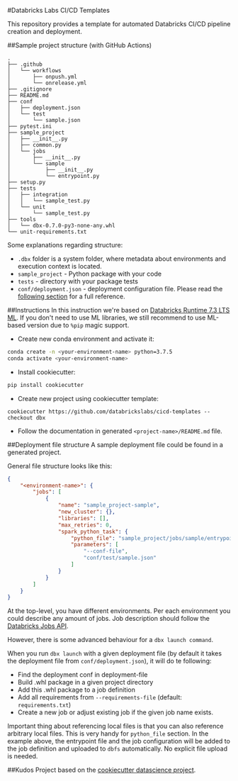 #Databricks Labs CI/CD Templates

This repository provides a template for automated Databricks CI/CD pipeline creation and deployment.

##Sample project structure (with GitHub Actions)
```
.
├── .github
│   └── workflows
│       ├── onpush.yml
│       └── onrelease.yml
├── .gitignore
├── README.md
├── conf
│   ├── deployment.json
│   └── test
│       └── sample.json
├── pytest.ini
├── sample_project
│   ├── __init__.py
│   ├── common.py
│   └── jobs
│       ├── __init__.py
│       └── sample
│           ├── __init__.py
│           └── entrypoint.py
├── setup.py
├── tests
│   ├── integration
│   │   └── sample_test.py
│   └── unit
│       └── sample_test.py
├── tools
│   └── dbx-0.7.0-py3-none-any.whl
└── unit-requirements.txt
```

Some explanations regarding structure:
- `.dbx` folder is a system folder, where metadata about environments and execution context is located.
- `sample_project` - Python package with your code
- `tests` - directory with your package tests
- `conf/deployment.json` - deployment configuration file. Please read the [following section](#deployment-file-structure) for a full reference.

##Instructions
In this instruction we're based on [Databricks Runtime 7.3 LTS ML](https://docs.databricks.com/release-notes/runtime/7.3ml.html). 
If you don't need to use ML libraries, we still recommend to use ML-based version due to `%pip` magic support.
- Create new conda environment and activate it:
```bash
conda create -n <your-environment-name> python=3.7.5
conda activate <your-environment-name>
```
- Install cookiecutter:
```bash
pip install cookiecutter
```
- Create new project using cookiecutter template:
```
cookiecutter https://github.com/databrickslabs/cicd-templates --checkout dbx
```
- Follow the documentation in generated `<project-name>/README.md` file.

##Deployment file structure
A sample deployment file could be found in a generated project.

General file structure looks like this:
```json
{
    "<environment-name>": {
        "jobs": [
            {
                "name": "sample_project-sample",
                "new_cluster": {}, 
                "libraries": [],
                "max_retries": 0,
                "spark_python_task": {
                    "python_file": "sample_project/jobs/sample/entrypoint.py",
                    "parameters": [
                        "--conf-file",
                        "conf/test/sample.json"
                    ]
                }
            }
        ]
    }
}
```
At the top-level, you have different environments. 
Per each environment you could describe any amount of jobs. Job description should follow the [Databricks Jobs API](#https://docs.databricks.com/dev-tools/api/latest/jobs.html#create). 

However, there is some advanced behaviour for a `dbx launch command`.

When you run `dbx launch` with a given deployment file (by default it takes the deployment file from `conf/deployment.json`), it will do te following:
- Find the deployment conf in deployment-file
- Build .whl package in a given project directory
- Add this .whl package to a job definition
- Add all requirements from `--requirements-file` (default: `requirements.txt`)
- Create a new job or adjust existing job if the given job name exists.

Important thing about referencing local files is that you can also reference arbitrary local files. This is very handy for `python_file` section.
In the example above, the entrypoint file and the job configuration will be added to the job definition and uploaded to `dbfs` automatically. No explicit file upload is needed.
 
##Kudos
Project based on the [cookiecutter datascience project](https://drivendata.github.io/cookiecutter-data-science).
